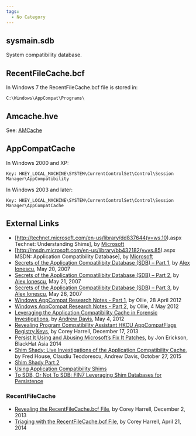 ```yaml
---
tags:
  - No Category
---
```

## sysmain.sdb

System compatibility database.

## RecentFileCache.bcf

In Windows 7 the RecentFileCache.bcf file is stored in:

    C:\Windows\AppCompat\Programs\

## Amcache.hve

See: [AMCache](amcache.md)

## AppCompatCache

In Windows 2000 and XP:

    Key: HKEY_LOCAL_MACHINE\SYSTEM\CurrentControlSet\Control\Session Manager\AppCompatibility

In Windows 2003 and later:

    Key: HKEY_LOCAL_MACHINE\SYSTEM\CurrentControlSet\Control\Session Manager\AppCompatCache

## External Links

- \[<http://technet.microsoft.com/en-us/library/dd837644(v=ws.10>).aspx
  Technet: Understanding Shims\], by [Microsoft](microsoft.md)
- \[<http://msdn.microsoft.com/en-us/library/bb432182(v=vs.85>).aspx
  MSDN: Application Compatibility Database\], by [Microsoft](microsoft.md)
- [Secrets of the Application Compatilibity Database (SDB) – Part 1](http://www.alex-ionescu.com/?p=39),
  by [Alex Ionescu](alex_ionescu.md), May 20, 2007
- [Secrets of the Application Compatilibity Database (SDB) – Part 2](http://www.alex-ionescu.com/?p=40),
  by [Alex Ionescu](alex_ionescu.md), May 21, 2007
- [Secrets of the Application Compatilibity Database (SDB) – Part 3](http://www.alex-ionescu.com/?p=41),
  by [Alex Ionescu](alex_ionescu.md), May 26, 2007
- [Windows AppCompat Research Notes - Part 1](http://recxltd.blogspot.com/2012/04/windows-appcompat-research-notes-part-1.html),
  by Ollie, 28 April 2012
- [Windows AppCompat Research Notes - Part 2](http://recxltd.blogspot.com/2012/05/windows-appcompat-research-notes-part-2.html),
  by Ollie, 4 May 2012
- [Leveraging the Application Compatibility Cache in Forensic Investigations](https://dl.mandiant.com/EE/library/Whitepaper_ShimCacheParser.pdf),
  by [Andrew Davis](andrew_davis.md), May 4, 2012
- [Revealing Program Compatibility Assistant HKCU AppCompatFlags Registry Keys](http://journeyintoir.blogspot.ch/2013/12/revealing-program-compatibility.html),
  by Corey Harrell, December 17, 2013
- [Persist It Using and Abusing Microsoft’s Fix It Patches](https://www.blackhat.com/docs/asia-14/materials/Erickson/WP-Asia-14-Erickson-Persist-It-Using-And-Abusing-Microsofts-Fix-It-Patches.pdf),
  by Jon Erickson, BlackHat Asia 2014
- [Shim Shady: Live Investigations of the Application Compatibility
  Cache](https://www.fireeye.com/blog/threat-research/2015/10/shim_shady_live_inv.html),
  by Fred House, Claudiu Teodorescu, Andrew Davis, October 27, 2015
- [Shim Shady Part
  2](https://www.fireeye.com/blog/threat-research/2015/10/shim_shady_live_inv/shim-shady-part-2.html)
- [Using Application Compatibility
  Shims](http://subt0x10.blogspot.ch/2017/05/using-application-compatibility-shims.html)
- [To SDB, Or Not To SDB: FIN7 Leveraging Shim Databases for
  Persistence](https://www.fireeye.com/blog/threat-research/2017/05/fin7-shim-databases-persistence.html)

### RecentFileCache

- [Revealing the RecentFileCache.bcf File](http://journeyintoir.blogspot.ch/2013/12/revealing-recentfilecachebcf-file.html),
  by Corey Harrell, December 2, 2013
- [Triaging with the RecentFileCache.bcf File](http://journeyintoir.blogspot.ch/2014/04/triaging-with-recentfilecachebcf-file.html),
  by Corey Harrell, April 21, 2014
